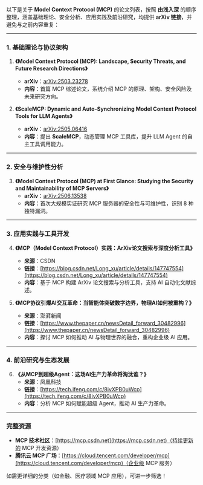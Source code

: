 以下是关于 **Model Context Protocol (MCP)** 的论文列表，按照 **由浅入深** 的顺序整理，涵盖基础理论、安全分析、应用实践及前沿研究，均提供 **arXiv 链接**，并避免与之前内容重复：

---

### **1. 基础理论与协议架构**
1. **《Model Context Protocol (MCP): Landscape, Security Threats, and Future Research Directions》**  
   - **arXiv**：[arXiv:2503.23278](https://arxiv.org/abs/2503.23278)  
   - **内容**：首篇 MCP 综述论文，系统介绍 MCP 的原理、架构、安全风险及未来研究方向。  

2. **《ScaleMCP: Dynamic and Auto-Synchronizing Model Context Protocol Tools for LLM Agents》**  
   - **arXiv**：[arXiv:2505.06416](https://arxiv.org/abs/2505.06416)  
   - **内容**：提出 **ScaleMCP**，动态管理 MCP 工具库，提升 LLM Agent 的自主工具调用能力。  

---

### **2. 安全与维护性分析**
3. **《Model Context Protocol (MCP) at First Glance: Studying the Security and Maintainability of MCP Servers》**  
   - **arXiv**：[arXiv:2506.13538](https://arxiv.org/abs/2506.13538)  
   - **内容**：首次大规模实证研究 MCP 服务器的安全性与可维护性，识别 8 种独特漏洞。  

---

### **3. 应用实践与工具开发**
4. **《MCP（Model Context Protocol）实践：ArXiv论文搜索与深度分析工具》**  
   - **来源**：CSDN  
   - **链接**：[https://blog.csdn.net/Long_xu/article/details/147747554](https://blog.csdn.net/Long_xu/article/details/147747554)  
   - **内容**：基于 MCP 构建 ArXiv 论文搜索与分析工具，支持 AI 自动化文献综述。  

5. **《MCP协议引爆AI交互革命：当智能体突破数字边界，物理AI如何被重构？》**  
   - **来源**：澎湃新闻  
   - **链接**：[https://www.thepaper.cn/newsDetail_forward_30482996](https://www.thepaper.cn/newsDetail_forward_30482996)  
   - **内容**：探讨 MCP 如何推动 AI 与物理世界的融合，重构企业级 AI 应用。  

---

### **4. 前沿研究与生态发展**
6. **《从MCP到超级Agent：这场AI生产力革命将淘汰谁？》**  
   - **来源**：凤凰科技  
   - **链接**：[https://tech.ifeng.com/c/8ivXPB0uWcp](https://tech.ifeng.com/c/8ivXPB0uWcp)  
   - **内容**：分析 MCP 如何赋能超级 Agent，推动 AI 生产力革命。  

---

### **完整资源**
- **MCP 技术社区**：[https://mcp.csdn.net](https://mcp.csdn.net)（持续更新的 MCP 开发资源）  
- **腾讯云 MCP 广场**：[https://cloud.tencent.com/developer/mcp](https://cloud.tencent.com/developer/mcp)（企业级 MCP 服务）  

如需更详细的分类（如金融、医疗领域 MCP 应用），可进一步筛选！